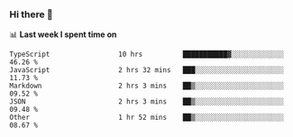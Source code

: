 ### Hi there 👋

<!--
**DBvc/DBvc** is a ✨ _special_ ✨ repository because its `README.md` (this file) appears on your GitHub profile.

Here are some ideas to get you started:

- 🔭 I’m currently working on ...
- 🌱 I’m currently learning ...
- 👯 I’m looking to collaborate on ...
- 🤔 I’m looking for help with ...
- 💬 Ask me about ...
- 📫 How to reach me: ...
- 😄 Pronouns: ...
- ⚡ Fun fact: ...
-->

📊 **Last week I spent time on**
<!--START_SECTION:waka-->

```text
TypeScript                 10 hrs          ███████████▓░░░░░░░░░░░░░   46.26 %
JavaScript                 2 hrs 32 mins   ███░░░░░░░░░░░░░░░░░░░░░░   11.73 %
Markdown                   2 hrs 3 mins    ██▒░░░░░░░░░░░░░░░░░░░░░░   09.52 %
JSON                       2 hrs 3 mins    ██▒░░░░░░░░░░░░░░░░░░░░░░   09.48 %
Other                      1 hr 52 mins    ██▒░░░░░░░░░░░░░░░░░░░░░░   08.67 %
```

<!--END_SECTION:waka-->

